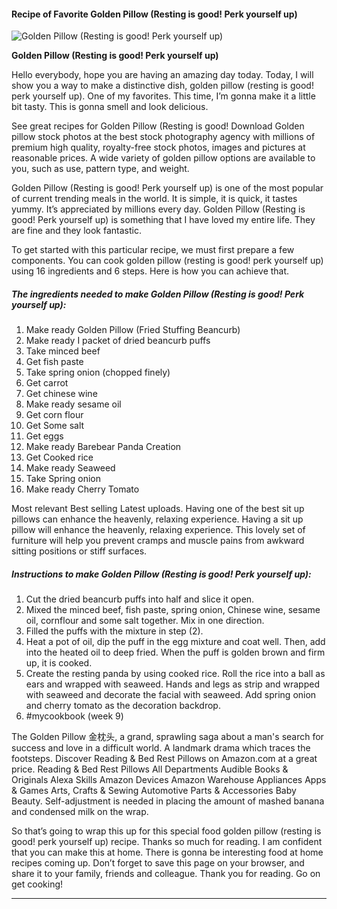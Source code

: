             

#### Recipe of Favorite Golden Pillow (Resting is good! Perk yourself up)

![Golden Pillow (Resting is good! Perk yourself up)](https://img-global.cpcdn.com/recipes/125a781ccb463bec/751x532cq70/golden-pillow-resting-is-good-perk-yourself-up-recipe-main-photo.jpg)

**Golden Pillow (Resting is good! Perk yourself up)**

Hello everybody, hope you are having an amazing day today. Today, I will show you a way to make a distinctive dish, golden pillow (resting is good! perk yourself up). One of my favorites. This time, I’m gonna make it a little bit tasty. This is gonna smell and look delicious.

See great recipes for Golden Pillow (Resting is good! Download Golden pillow stock photos at the best stock photography agency with millions of premium high quality, royalty-free stock photos, images and pictures at reasonable prices. A wide variety of golden pillow options are available to you, such as use, pattern type, and weight.

Golden Pillow (Resting is good! Perk yourself up) is one of the most popular of current trending meals in the world. It is simple, it is quick, it tastes yummy. It’s appreciated by millions every day. Golden Pillow (Resting is good! Perk yourself up) is something that I have loved my entire life. They are fine and they look fantastic.

To get started with this particular recipe, we must first prepare a few components. You can cook golden pillow (resting is good! perk yourself up) using 16 ingredients and 6 steps. Here is how you can achieve that.

##### The ingredients needed to make Golden Pillow (Resting is good! Perk yourself up):

1.  Make ready Golden Pillow (Fried Stuffing Beancurb)
2.  Make ready I packet of dried beancurb puffs
3.  Take minced beef
4.  Get fish paste
5.  Take spring onion (chopped finely)
6.  Get carrot
7.  Get chinese wine
8.  Make ready sesame oil
9.  Get corn flour
10.  Get Some salt
11.  Get eggs
12.  Make ready Barebear Panda Creation
13.  Get Cooked rice
14.  Make ready Seaweed
15.  Take Spring onion
16.  Make ready Cherry Tomato

Most relevant Best selling Latest uploads. Having one of the best sit up pillows can enhance the heavenly, relaxing experience. Having a sit up pillow will enhance the heavenly, relaxing experience. This lovely set of furniture will help you prevent cramps and muscle pains from awkward sitting positions or stiff surfaces.

##### Instructions to make Golden Pillow (Resting is good! Perk yourself up):

1.  Cut the dried beancurb puffs into half and slice it open.
2.  Mixed the minced beef, fish paste, spring onion, Chinese wine, sesame oil, cornflour and some salt together. Mix in one direction.
3.  Filled the puffs with the mixture in step (2).
4.  Heat a pot of oil, dip the puff in the egg mixture and coat well. Then, add into the heated oil to deep fried. When the puff is golden brown and firm up, it is cooked.
5.  Create the resting panda by using cooked rice. Roll the rice into a ball as ears and wrapped with seaweed. Hands and legs as strip and wrapped with seaweed and decorate the facial with seaweed. Add spring onion and cherry tomato as the decoration backdrop.
6.  #mycookbook (week 9)

The Golden Pillow 金枕头, a grand, sprawling saga about a man's search for success and love in a difficult world. A landmark drama which traces the footsteps. Discover Reading & Bed Rest Pillows on Amazon.com at a great price. Reading & Bed Rest Pillows All Departments Audible Books & Originals Alexa Skills Amazon Devices Amazon Warehouse Appliances Apps & Games Arts, Crafts & Sewing Automotive Parts & Accessories Baby Beauty. Self-adjustment is needed in placing the amount of mashed banana and condensed milk on the wrap.

So that’s going to wrap this up for this special food golden pillow (resting is good! perk yourself up) recipe. Thanks so much for reading. I am confident that you can make this at home. There is gonna be interesting food at home recipes coming up. Don’t forget to save this page on your browser, and share it to your family, friends and colleague. Thank you for reading. Go on get cooking!

* * *